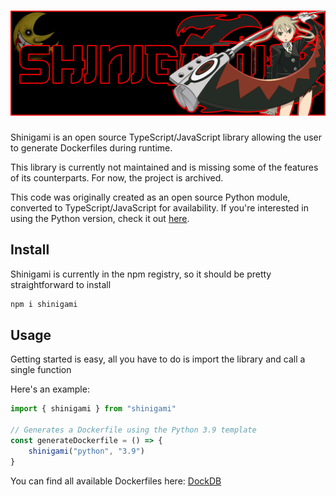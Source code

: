 <h1 align="center">
    <img src="https://raw.githubusercontent.com/azazelm3dj3d/shinigami/main/assets/shinigami_logo.png" />
</h1>

Shinigami is an open source TypeScript/JavaScript library allowing the user to generate Dockerfiles during runtime.

This library is currently not maintained and is missing some of the features of its counterparts. For now, the project is archived.

This code was originally created as an open source Python module, converted to TypeScript/JavaScript for availability. If you're interested in using the Python version, check it out [here](https://github.com/azazelm3dj3d/shinigami).

## Install

Shinigami is currently in the npm registry, so it should be pretty straightforward to install

```bash
npm i shinigami
```

## Usage

Getting started is easy, all you have to do is import the library and call a single function

Here's an example:

```typescript
import { shinigami } from "shinigami"

// Generates a Dockerfile using the Python 3.9 template
const generateDockerfile = () => {
    shinigami("python", "3.9")
}
```

You can find all available Dockerfiles here: [DockDB](https://github.com/azazelm3dj3d/DockDB)
